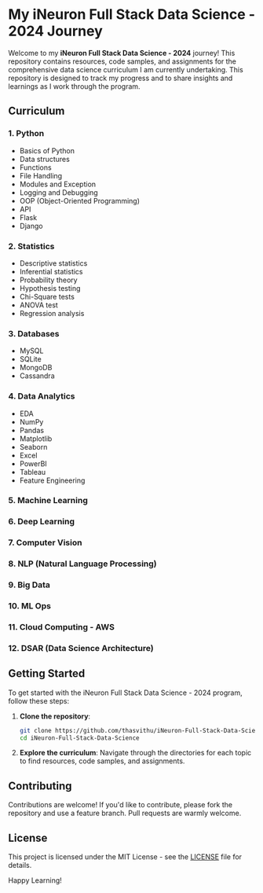 # My iNeuron Full Stack Data Science - 2024 Journey

Welcome to my **iNeuron Full Stack Data Science - 2024** journey! This repository contains resources, code samples, and assignments for the comprehensive data science curriculum I am currently undertaking. This repository is designed to track my progress and to share insights and learnings as I work through the program.

## Curriculum

### 1. Python
- Basics of Python
- Data structures
- Functions
- File Handling
- Modules and Exception
- Logging and Debugging
- OOP (Object-Oriented Programming)
- API
- Flask
- Django

### 2. Statistics
- Descriptive statistics
- Inferential statistics
- Probability theory
- Hypothesis testing
- Chi-Square tests
- ANOVA test
- Regression analysis

### 3. Databases
- MySQL
- SQLite
- MongoDB
- Cassandra

### 4. Data Analytics
- EDA
- NumPy
- Pandas
- Matplotlib
- Seaborn
- Excel
- PowerBI
- Tableau
- Feature Engineering

### 5. Machine Learning

### 6. Deep Learning

### 7. Computer Vision

### 8. NLP (Natural Language Processing)

### 9. Big Data

### 10. ML Ops

### 11. Cloud Computing - AWS

### 12. DSAR (Data Science Architecture)


## Getting Started

To get started with the iNeuron Full Stack Data Science - 2024 program, follow these steps:

1. **Clone the repository**:
    ```bash
    git clone https://github.com/thasvithu/iNeuron-Full-Stack-Data-Science
    cd iNeuron-Full-Stack-Data-Science
    ```

2. **Explore the curriculum**: Navigate through the directories for each topic to find resources, code samples, and assignments.

## Contributing

Contributions are welcome! If you'd like to contribute, please fork the repository and use a feature branch. Pull requests are warmly welcome.

## License

This project is licensed under the MIT License - see the [LICENSE](https://github.com/thasvithu/iNeuron-Full-Stack-Data-Science/blob/main/LICENSE) file for details.


Happy Learning!
